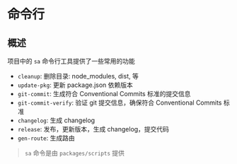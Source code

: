 # 命令行

## 概述

项目中的 `sa` 命令行工具提供了一些常用的功能

- `cleanup`: 删除目录: node_modules, dist, 等
- `update-pkg`: 更新 package.json 依赖版本
- `git-commit`: 生成符合 Conventional Commits 标准的提交信息
- `git-commit-verify`: 验证 git 提交信息，确保符合 Conventional Commits 标准
- `changelog`: 生成 changelog
- `release`: 发布，更新版本，生成 changelog，提交代码
- `gen-route`: 生成路由

> `sa` 命令是由 `packages/scripts` 提供
